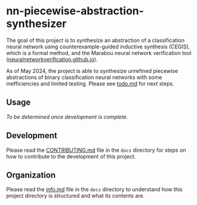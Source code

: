 # nn-piecewise-abstraction-synthesizer

The goal of this project is to synthesize an abstraction of a classification neural network using counterexample-guided inductive synthesis (CEGIS), which is a formal method, and the Marabou neural network verification tool ([neuralnetworkverification.github.io](neuralnetworkverification.github.io)).

As of May 2024, the project is able to synthesize unrefined piecewise abstractions of binary classification neural networks with some inefficiencies and limited testing. Please see [todo.md](docs/todo.md) for next steps.

## Usage

_To be determined once development is complete._

## Development

Please read the [CONTRIBUTING.md](docs/CONTRIBUTING.md) file in the `docs` directory for steps on how to contribute to the development of this project.

## Organization

Please read the [info.md](docs/info.md) file in the `docs` directory to understand how this project directory is structured and what its contents are.